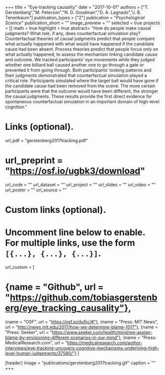 +++
title = "Eye-tracking causality"
date = "2017-10-01"
authors = ["T. Gerstenberg","M. Peterson","N. D. Goodman","D. A. Lagnado","J. B. Tenenbaum"]
publication_types = ["2"]
publication = "_Psychological Science_"
publication_short = ""
image_preview = ""
selected = true
projects = []
math = true
highlight = true
abstract= "How do people make causal judgments? What role, if any, does counterfactual simulation play? Counterfactual theories of causal judgments predict that people compare what actually happened with what would have happened if the candidate cause had been absent. Process theories predict that people focus only on what actually happened, to assess the mechanism linking candidate cause and outcome. We tracked participants’ eye movements while they judged whether one billiard ball caused another one to go through a gate or prevented it from going through. Both participants’ looking patterns and their judgments demonstrated that counterfactual simulation played a critical role. Participants simulated where the target ball would have gone if the candidate cause had been removed from the scene. The more certain participants were that the outcome would have been different, the stronger the causal judgments. These results provide the first direct evidence for spontaneous counterfactual simulation in an important domain of high-level cognition."

# Links (optional).
url_pdf = "gerstenberg2017tracking.pdf"
# url_preprint = "https://osf.io/ugbk3/download"
url_code = ""
url_dataset = ""
url_project = ""
url_slides = ""
url_video = ""
url_poster = ""
url_source = ""

# Custom links (optional).
#   Uncomment line below to enable. For multiple links, use the form `[{...}, {...}, {...}]`.
url_custom = [
# {name = "Github", url = "https://github.com/tobiasgerstenberg/eye_tracking_causality"},
{name = "OSF", url = "https://osf.io/du5jc/#"},
{name = "Press: MIT News", url = "http://news.mit.edu/2017/how-we-determine-blame-1017"},
{name = "Press: Seeker", url = "https://www.seeker.com/health/mind/we-assign-blame-by-envisioning-different-scenarios-in-our-mind"},
{name = "Press: MedicalResearch.com", url = "https://medicalresearch.com/author-interviews/eye-tracking-uncovers-cognitive-mechanisms-underlying-high-level-human-judgements/37580/"}
]

[header]
image = "publications/gerstenberg2017tracking.gif"
caption = ""
+++
